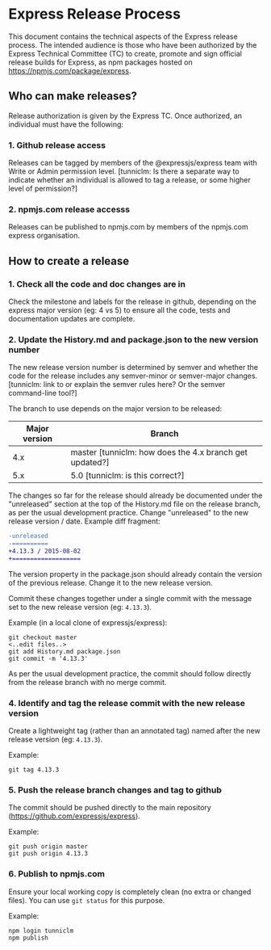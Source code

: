# Express Release Process

This document contains the technical aspects of the Express release process. The
intended audience is those who have been authorized by the Express Technical
Committee (TC) to create, promote and sign official release builds for Express,
as npm packages hosted on https://npmjs.com/package/express.

## Who can make releases?

Release authorization is given by the Express TC. Once authorized, an individual
must have the following:

### 1. Github release access

Releases can be tagged by members of the @expressjs/express team with Write or
Admin permission level.
[tunniclm: Is there  a separate way to indicate whether an individual is allowed
           to tag a release, or some higher level of permission?]

### 2. npmjs.com release accesss

Releases can be published to npmjs.com by members of the npmjs.com express
organisation.

## How to create a release

### 1. Check all the code and doc changes are in

Check the milestone and labels for the release in github, depending on the
express major version (eg: 4 vs 5) to ensure all the code, tests and
documentation updates are complete.

### 2. Update the History.md and package.json to the new version number

The new release version number is determined by semver and whether the code
for the release includes any semver-minor or semver-major changes.
[tunniclm: link to or explain the semver rules here? Or the semver command-line
           tool?]

The branch to use depends on the major version to be released:

 Major version | Branch
---------------|--------
           4.x | master [tunniclm: how does the 4.x branch get updated?]
           5.x | 5.0    [tunniclm: is this correct?]

The changes so far for the release should already be documented under the
"unreleased" section at the top of the History.md file on the release branch,
as per the usual development practice.
Change "unreleased" to the new release version / date.
Example diff fragment:
```diff
-unreleased
-==========
+4.13.3 / 2015-08-02
+===================
```

The version property in the package.json should already contain the version of
the previous release. Change it to the new release version.

Commit these changes together under a single commit with the message set to
the new release version (eg: `4.13.3`).

Example (in a local clone of expressjs/express):
```shell
git checkout master
<..edit files..>
git add History.md package.json
git commit -m '4.13.3'
```

As per the usual development practice, the commit should follow directly from
the release branch with no merge commit.

### 4. Identify and tag the release commit with the new release version

Create a lightweight tag (rather than an annotated tag) named after the new
release version (eg: `4.13.3`).

Example:
```shell
git tag 4.13.3
```

### 5. Push the release branch changes and tag to github

The commit should be pushed directly to the main repository
(https://github.com/expressjs/express).

Example:
```shell
git push origin master
git push origin 4.13.3
```

### 6. Publish to npmjs.com

Ensure your local working copy is completely clean (no extra or changed files).
You can use `git status` for this purpose.

Example:
```shell
npm login tunniclm
npm publish
```
